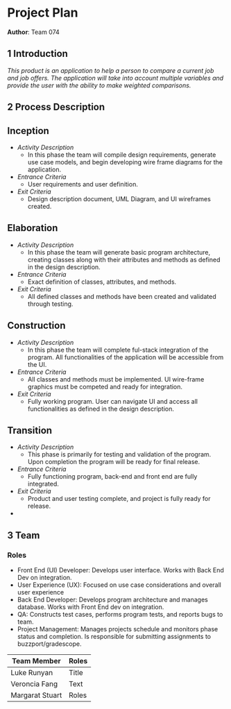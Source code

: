 # Project Plan

**Author**: Team 074

## 1 Introduction

*This product is an application to help a person to compare a current job and job offers. The application will take into account multiple variables and provide the user with the ability to make weighted comparisons.*

## 2 Process Description

## Inception
- *Activity Description*
  - In this phase the team will compile design requirements, generate use case models, and begin developing
wire frame diagrams for the application.
- *Entrance Criteria*
  - User requirements and user definition.
- *Exit Criteria*
  - Design description document, UML Diagram, and UI wireframes created.

## Elaboration
- *Activity Description*
  - In this phase the team will generate basic program architecture, creating classes along with their attributes
and methods as defined in the design description.
- *Entrance Criteria*
  - Exact definition of classes, attributes, and methods. 
- *Exit Criteria*
  - All defined classes and methods have been created and validated through testing.

## Construction
- *Activity Description*
  - In this phase the team will complete ful-stack integration of the program. All functionalities of the application
will be accessible from the UI.
- *Entrance Criteria*
  - All classes and methods must be implemented. UI wire-frame graphics must be competed and ready for integration.
- *Exit Criteria*
  - Fully working program. User can navigate UI and access all functionalities as defined in the design description.

## Transition
- *Activity Description*
  - This phase is primarily for testing and validation of the program. Upon completion the program will be ready for 
final release.
- *Entrance Criteria*
  - Fully functioning program, back-end and front end are fully integrated.
- *Exit Criteria*
  - Product and user testing complete, and project is fully ready for release.
- 
## 3 Team
### Roles
- Front End (UI) Developer: Develops user interface. Works with Back End Dev on integration.
- User Experience (UX): Focused on use case considerations and overall user experience
- Back End Developer: Develops program architecture and manages database. Works with Front End dev on integration.
- QA: Constructs test cases, performs program tests, and reports bugs to team.
- Project Management: Manages projects schedule and monitors phase status and completion. Is responsible for
submitting assignments to buzzport/gradescope.

| Team Member   | Roles |
|---------------|-------|
| Luke Runyan   | Title |
| Veroncia Fang | Text  |
|Margarat Stuart | Roles|